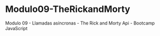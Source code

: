 # Modulo09-TheRickandMorty
Modulo 09 - Llamadas asíncronas - The Rick and Morty Api - Bootcamp JavaScript
